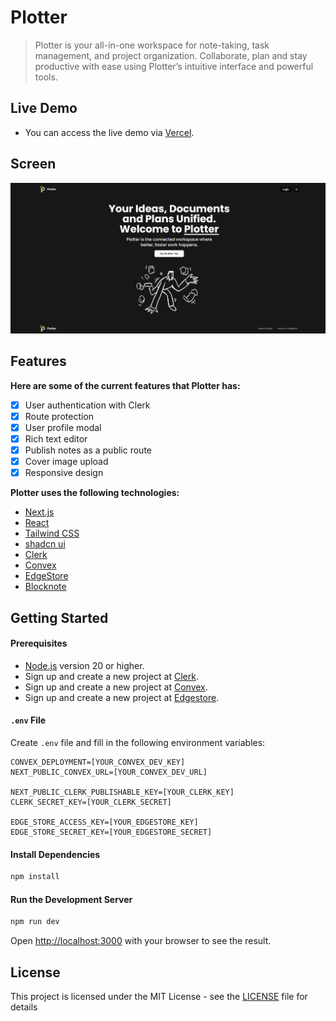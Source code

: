 # Plotter

> Plotter is your all-in-one workspace for note-taking, task management, and project organization. Collaborate, plan and stay productive with ease using Plotter’s intuitive interface and powerful tools.

## Live Demo

- You can access the live demo via [Vercel](https://burakbilgili-plotter.vercel.app/).

## Screen

[<img src="/public/screen.png" />](https://burakbilgili-plotter.vercel.app/)


## Features

**Here are some of the current features that Plotter has:**

- [x] User authentication with Clerk
- [x] Route protection
- [x] User profile modal
- [x] Rich text editor
- [x] Publish notes as a public route
- [x] Cover image upload
- [x] Responsive design

**Plotter uses the following technologies:**

- [Next.js](https://nextjs.org/)
- [React](https://reactjs.org/)
- [Tailwind CSS](https://tailwindcss.com/)
- [shadcn ui](https://ui.shadcn.com/)
- [Clerk](https://clerk.com/)
- [Convex](https://www.convex.dev/)
- [EdgeStore](https://edgestore.dev/)
- [Blocknote](https://www.blocknotejs.org/)

## Getting Started

#### Prerequisites

- [Node.js](https://nodejs.org/en) version 20 or higher.
- Sign up and create a new project at [Clerk](https://dashboard.clerk.com/sign-up).
- Sign up and create a new project at [Convex](https://www.convex.dev/start).
- Sign up and create a new project at [Edgestore](https://dashboard.edgestore.dev/sign-upr).




#### `.env` File

Create `.env` file and fill in the following environment variables:

```
CONVEX_DEPLOYMENT=[YOUR_CONVEX_DEV_KEY]
NEXT_PUBLIC_CONVEX_URL=[YOUR_CONVEX_DEV_URL]

NEXT_PUBLIC_CLERK_PUBLISHABLE_KEY=[YOUR_CLERK_KEY]
CLERK_SECRET_KEY=[YOUR_CLERK_SECRET]

EDGE_STORE_ACCESS_KEY=[YOUR_EDGESTORE_KEY]
EDGE_STORE_SECRET_KEY=[YOUR_EDGESTORE_SECRET]
```

#### Install Dependencies

```bash
npm install
```

#### Run the Development Server

```bash
npm run dev
```

Open [http://localhost:3000](http://localhost:3000) with your browser to see the result.

## License

This project is licensed under the MIT License - see the [LICENSE](LICENSE.md) file for details
